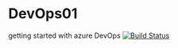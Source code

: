# DevOps01
getting started with azure DevOps
[![Build Status](https://dev.azure.com/eliezerbwana/DevOps01/_apis/build/status/Eel2000.DevOps01?branchName=master)](https://dev.azure.com/eliezerbwana/DevOps01/_build/latest?definitionId=5&branchName=master)
